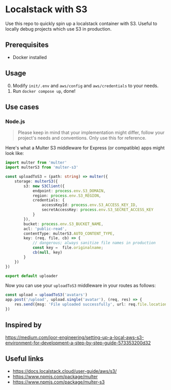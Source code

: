 # Localstack with S3
Use this repo to quickly spin up a localstack container with S3. Useful to locally debug projects which use S3 in production.

## Prerequisites
- Docker installed

## Usage
0. Modify `init/.env` and `aws/config` and `aws/credentials` to your needs.
1. Run `docker compose up`, done!

## Use cases
### Node.js
> Please keep in mind that your implementation might differ, follow your project's needs and conventions. Only use this for reference.

Here's what a Multer S3 middleware for Express (or compatible) apps might look like:

```ts
import multer from 'multer'
import multerS3 from 'multer-s3'

const uploadToS3 = (path: string) => multer({
    storage: multerS3({
        s3: new S3Client({
            endpoint: process.env.S3_DOMAIN,
            region: process.env.S3_REGION,
            credentials: {
                accessKeyId: process.env.S3_ACCESS_KEY_ID,
                secretAccessKey: process.env.S3_SECRET_ACCESS_KEY
            }
        }),
        bucket: process.env.S3_BUCKET_NAME,
        acl: 'public-read',
        contentType: multerS3.AUTO_CONTENT_TYPE,
        key: (req, file, cb) => {
            // dangerous; always sanitize file names in production
            const key =  file.originalname; 
            cb(null, key)
        }
    })
})

export default uploader
```

Now you can use your `uploadToS3` middleware in your routes as follows:

```ts
const upload = uploadToS3('avatars')
app.post('/upload', upload.single('avatar'), (req, res) => {
    res.send({msg: 'File uploaded successfully', url: req.file.location})
})
```
## Inspired by
https://medium.com/joor-engineering/setting-up-a-local-aws-s3-environment-for-development-a-step-by-step-guide-573353200d32

## Useful links
- https://docs.localstack.cloud/user-guide/aws/s3/
- https://www.npmjs.com/package/multer
- https://www.npmjs.com/package/multer-s3
